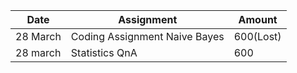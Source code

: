 | Date | Assignment | Amount |
| --- | --- | --- |
| 28 March | Coding Assignment Naive Bayes | 600(Lost) |
| 28 march | Statistics QnA | 600 |

